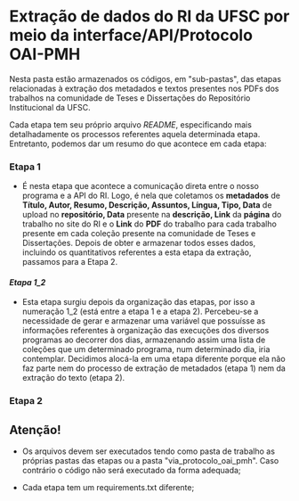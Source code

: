 # Extração de dados do RI da UFSC por meio da interface/API/Protocolo OAI-PMH

Nesta pasta estão armazenados os códigos, em "sub-pastas", das etapas relacionadas à extração dos metadados e textos presentes nos PDFs dos trabalhos na comunidade de Teses e Dissertações do Repositório Institucional da UFSC.

Cada etapa tem seu próprio arquivo _README_, especificando mais detalhadamente os processos referentes aquela determinada etapa. Entretanto, podemos dar um resumo do que acontece em cada etapa:

### Etapa 1

- É nesta etapa que acontece a comunicação direta entre o nosso programa e a API do RI. Logo, é nela que coletamos os **metadados** de **Título, Autor, Resumo, Descrição, Assuntos, Língua, Tipo, Data** de upload no **repositório, Data** presente na **descrição, Link** da **página** do trabalho no site do RI e o **Link** do **PDF** do trabalho para cada trabalho presente em cada coleção presente na comunidade de Teses e Dissertações. Depois de obter e armazenar todos esses dados, incluindo os quantitativos referentes a esta etapa da extração, passamos para a Etapa 2.

<h4><i>Etapa 1_2</i></h4>

- Esta etapa surgiu depois da organização das etapas, por isso a numeração 1_2 (está entre a etapa 1 e a etapa 2). Percebeu-se a necessidade de gerar e armazenar uma variável que possuísse as informações referentes à organização das execuções dos diversos programas ao decorrer dos dias, armazenando assim uma lista de coleções que um determinado programa, num determinado dia, iria contemplar. Decidimos alocá-la em uma etapa diferente porque ela não faz parte nem do processo de extração de metadados (etapa 1) nem da extração do texto (etapa 2).

### Etapa 2


## Atenção!
- Os arquivos devem ser executados tendo como pasta de trabalho as próprias pastas das etapas ou a pasta "via_protocolo_oai_pmh". Caso contrário o código não será executado da forma adequada;

- Cada etapa tem um requirements.txt diferente;



